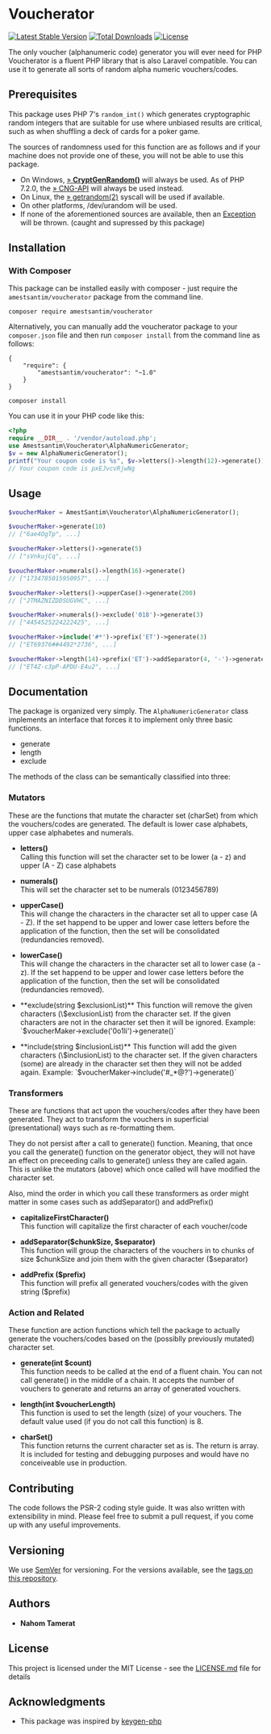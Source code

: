 
# Voucherator
[![Latest Stable Version](https://poser.pugx.org/amestsantim/voucherator/v/stable)](https://packagist.org/packages/amestsantim/voucherator) [![Total Downloads](https://poser.pugx.org/amestsantim/voucherator/downloads)](https://packagist.org/packages/amestsantim/voucherator) [![License](https://poser.pugx.org/amestsantim/voucherator/license)](https://packagist.org/packages/amestsantim/voucherator)

The only voucher (alphanumeric code) generator you will ever need for PHP
Voucherator is a fluent PHP library that is also Laravel compatible. You can use it to generate all sorts of random alpha numeric vouchers/codes.

## Prerequisites

This package uses PHP 7's `random_int()` which generates cryptographic random integers that are suitable for use where unbiased results are critical, such as when shuffling a deck of cards for a poker game.

The sources of randomness used for this function are as follows and if your machine does not provide one of these, you will not be able to use this package.

-   On Windows,  [» **CryptGenRandom()**](https://msdn.microsoft.com/en-us/library/windows/desktop/aa379942(v=vs.85).aspx)  will always be used. As of PHP 7.2.0, the  [» CNG-API](https://docs.microsoft.com/en-us/windows/desktop/SecCNG/cng-portal)  will always be used instead.
-   On Linux, the  [» getrandom(2)](http://man7.org/linux/man-pages/man2/getrandom.2.html)  syscall will be used if available.
-   On other platforms,  /dev/urandom  will be used.
-   If none of the aforementioned sources are available, then an  [Exception](http://php.net/manual/en/class.exception.php)  will be thrown. (caught and supressed by this package)

## Installation


### With Composer

This package can be installed easily with composer - just require the  `amestsantim/voucherator`  package from the command line.

```
composer require amestsantim/voucherator
```

Alternatively, you can manually add the voucherator package to your  `composer.json`  file and then run  `composer install`  from the command line as follows:
```
{
    "require": {
        "amestsantim/voucherator": "~1.0"
    }
}
```
```
composer install
```

You can use it in your PHP code like this:
```php
<?php
require __DIR__ . '/vendor/autoload.php';
use Amestsantim\Voucherator\AlphaNumericGenerator;
$v = new AlphaNumericGenerator();
printf("Your coupon code is %s", $v->letters()->length(12)->generate());
// Your coupon code is pxEJvcvRjwNg
```

## Usage

```php
$voucherMaker = AmestSantim\Voucherator\AlphaNumericGenerator();

$voucherMaker->generate(10) 
// ["6ae4OgTp", ...]

$voucherMaker->letters()->generate(5) 
// ["sVnkujCq", ...]

$voucherMaker->numerals()->length(16)->generate() 
// ["1734785015950957", ...]

$voucherMaker->letters()->upperCase()->generate(200) 
// ["JTMAZNIZDDSUGVHC", ...]

$voucherMaker->numerals()->exclude('018')->generate(3) 
// ["4454525224222425", ...]

$voucherMaker->include('#*')->prefix('ET')->generate(3) 
// ["ET69376##4492*2736", ...]

$voucherMaker->length(14)->prefix('ET')->addSeparator(4, '-')->generate(3) 
// ["ET4Z-c3pP-APDU-E4u2", ...]
```
## Documentation
The package is organized very simply. The `AlphaNumericGenerator` class implements an interface that forces it to implement only three basic functions.

 - generate
 - length
 - exclude

The methods of the class can be semantically classified into three:

### Mutators
These are the functions that mutate the character set (charSet) from which the vouchers/codes are generated. The default is lower case alphabets, upper case alphabetes and numerals.
- **letters()**  
Calling this function will set the character set to be lower (a - z) and upper (A - Z) case alphabets 

- **numerals()**  
This will set the character set to be numerals (0123456789)

- **upperCase()**  
This will change the characters in the character set all to upper case (A - Z). If the set happend to be upper and lower case letters before the application of the function, then the set will be consolidated (redundancies removed).

- **lowerCase()**  
This will change the characters in the character set all to lower case (a - z). If the set happend to be upper and lower case letters before the application of the function, then the set will be consolidated (redundancies removed).

- **exclude(string $exclusionList)**  
This function will remove the given characters (\$exclusionList) from the character set. If the given characters are not in the character set then it will be ignored.
Example: `$voucherMaker->exclude('0o1li')->generate()`

- **include(string $inclusionList)**  
This function will add the given characters (\$inclusionList) to the character set. If the given characters (some) are already in the character set then they will not be added again.
Example: `$voucherMaker->include('#_*@?')->generate()`

### Transformers
These are functions that act upon the vouchers/codes after they have been generated. They act to transform the vouchers in superficial (presentational) ways such as re-formatting them. 

They do not persist after a call to generate() function. Meaning, that once you call the generate() function on the generator object, they will not have an effect on preceeding calls to generate() unless they are called again. This is unlike the mutators (above) which once called will have modified the character set. 

Also, mind the order in which you call these transformers as order might matter in some cases such as addSeparator() and addPrefix()

- **capitalizeFirstCharacter()**  
This function will capitalize the first character of each voucher/code

- **addSeparator($chunkSize, $separator)**  
This function will group the characters of the vouchers in to chunks of size $chunkSize and join them with the given character (\$separator) 

- **addPrefix (\$prefix)**  
This function will prefix all generated vouchers/codes with the given string ($prefix)

### Action and Related
These function are action functions which tell the package to actually generate the vouchers/codes based on the (possiblly previously mutated) character set.

- **generate(int $count)**  
This function needs to be called at the end of a fluent chain. You can not call generate() in the middle of a chain. It accepts the number of vouchers to generate and returns an array of generated vouchers. 

- **length(int $voucherLength)**  
This function is used to set the length (size) of your vouchers. The default value used (if you do not call this function) is 8.

- **charSet()**  
This function returns the current character set as is. The return is array. It is included for testing and debugging purposes and would have no conceiveable use in production.

## Contributing

The code follows the PSR-2 coding style guide. It was also written with extensibility in mind. Please feel free to submit a pull request, if you come up with any useful improvements.

## Versioning

We use [SemVer](http://semver.org/) for versioning. For the versions available, see the [tags on this repository](https://github.com/your/project/tags). 

## Authors

* **Nahom Tamerat**

## License

This project is licensed under the MIT License - see the [LICENSE.md](LICENSE.md) file for details

## Acknowledgments

* This package was inspired by [keygen-php](https://github.com/gladchinda/keygen-php)

